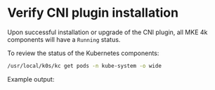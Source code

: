 # Verify CNI plugin installation

Upon successful installation or upgrade of the CNI plugin, all MKE 4k
components will have a ``Running`` status.

To review the status of the Kubernetes components:

```bash
/usr/local/k0s/kc get pods -n kube-system -o wide
```
Example output:

